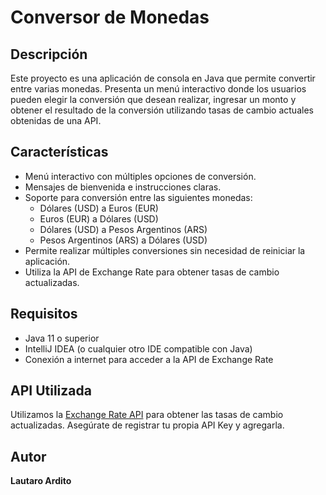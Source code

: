 # Conversor de Monedas

## Descripción

Este proyecto es una aplicación de consola en Java que permite convertir entre varias monedas. 
Presenta un menú interactivo donde los usuarios pueden elegir la conversión que desean realizar, ingresar un monto y 
obtener el resultado de la conversión utilizando tasas de cambio actuales obtenidas de una API.

## Características

- Menú interactivo con múltiples opciones de conversión.
- Mensajes de bienvenida e instrucciones claras.
- Soporte para conversión entre las siguientes monedas:
  - Dólares (USD) a Euros (EUR)
  - Euros (EUR) a Dólares (USD)
  - Dólares (USD) a Pesos Argentinos (ARS)
  - Pesos Argentinos (ARS) a Dólares (USD)
- Permite realizar múltiples conversiones sin necesidad de reiniciar la aplicación.
- Utiliza la API de Exchange Rate para obtener tasas de cambio actualizadas.

## Requisitos

- Java 11 o superior
- IntelliJ IDEA (o cualquier otro IDE compatible con Java)
- Conexión a internet para acceder a la API de Exchange Rate


## API Utilizada

Utilizamos la [Exchange Rate API](https://www.exchangerate-api.com/) para obtener las tasas de cambio actualizadas. 
Asegúrate de registrar tu propia API Key y agregarla.

## Autor

**Lautaro Ardito**  

